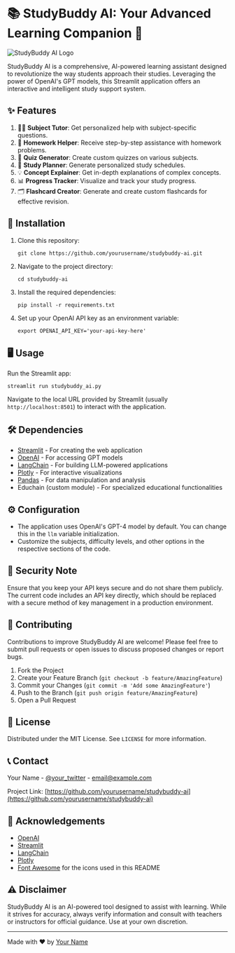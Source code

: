 
# 📚 StudyBuddy AI: Your Advanced Learning Companion 🤖

![StudyBuddy AI Logo](https://your-image-url-here.com/studybuddy-ai-logo.png)

StudyBuddy AI is a comprehensive, AI-powered learning assistant designed to revolutionize the way students approach their studies. Leveraging the power of OpenAI's GPT models, this Streamlit application offers an interactive and intelligent study support system.

## ✨ Features

1. 🧑‍🏫 **Subject Tutor**: Get personalized help with subject-specific questions.
2. 📝 **Homework Helper**: Receive step-by-step assistance with homework problems.
3. 🧠 **Quiz Generator**: Create custom quizzes on various subjects.
4. 📅 **Study Planner**: Generate personalized study schedules.
5. 💡 **Concept Explainer**: Get in-depth explanations of complex concepts.
6. 📊 **Progress Tracker**: Visualize and track your study progress.
7. 🗂️ **Flashcard Creator**: Generate and create custom flashcards for effective revision.

## 🚀 Installation

1. Clone this repository:
   ```
   git clone https://github.com/yourusername/studybuddy-ai.git
   ```

2. Navigate to the project directory:
   ```
   cd studybuddy-ai
   ```

3. Install the required dependencies:
   ```
   pip install -r requirements.txt
   ```

4. Set up your OpenAI API key as an environment variable:
   ```
   export OPENAI_API_KEY='your-api-key-here'
   ```

## 🖥️ Usage

Run the Streamlit app:

```
streamlit run studybuddy_ai.py
```

Navigate to the local URL provided by Streamlit (usually `http://localhost:8501`) to interact with the application.

## 🛠️ Dependencies

- [Streamlit](https://streamlit.io/) - For creating the web application
- [OpenAI](https://openai.com/) - For accessing GPT models
- [LangChain](https://python.langchain.com/) - For building LLM-powered applications
- [Plotly](https://plotly.com/python/) - For interactive visualizations
- [Pandas](https://pandas.pydata.org/) - For data manipulation and analysis
- Educhain (custom module) - For specialized educational functionalities

## ⚙️ Configuration

- The application uses OpenAI's GPT-4 model by default. You can change this in the `llm` variable initialization.
- Customize the subjects, difficulty levels, and other options in the respective sections of the code.

## 🔐 Security Note

Ensure that you keep your API keys secure and do not share them publicly. The current code includes an API key directly, which should be replaced with a secure method of key management in a production environment.

## 🤝 Contributing

Contributions to improve StudyBuddy AI are welcome! Please feel free to submit pull requests or open issues to discuss proposed changes or report bugs.

1. Fork the Project
2. Create your Feature Branch (`git checkout -b feature/AmazingFeature`)
3. Commit your Changes (`git commit -m 'Add some AmazingFeature'`)
4. Push to the Branch (`git push origin feature/AmazingFeature`)
5. Open a Pull Request

## 📄 License

Distributed under the MIT License. See `LICENSE` for more information.

## 📞 Contact

Your Name - [@your_twitter](https://twitter.com/your_twitter) - email@example.com

Project Link: [https://github.com/yourusername/studybuddy-ai](https://github.com/yourusername/studybuddy-ai)

## 🙏 Acknowledgements

- [OpenAI](https://openai.com/)
- [Streamlit](https://streamlit.io/)
- [LangChain](https://python.langchain.com/)
- [Plotly](https://plotly.com/)
- [Font Awesome](https://fontawesome.com) for the icons used in this README

## ⚠️ Disclaimer

StudyBuddy AI is an AI-powered tool designed to assist with learning. While it strives for accuracy, always verify information and consult with teachers or instructors for official guidance. Use at your own discretion.

---

Made with ❤️ by [Your Name](https://github.com/VedantDeshmukh1)
```


